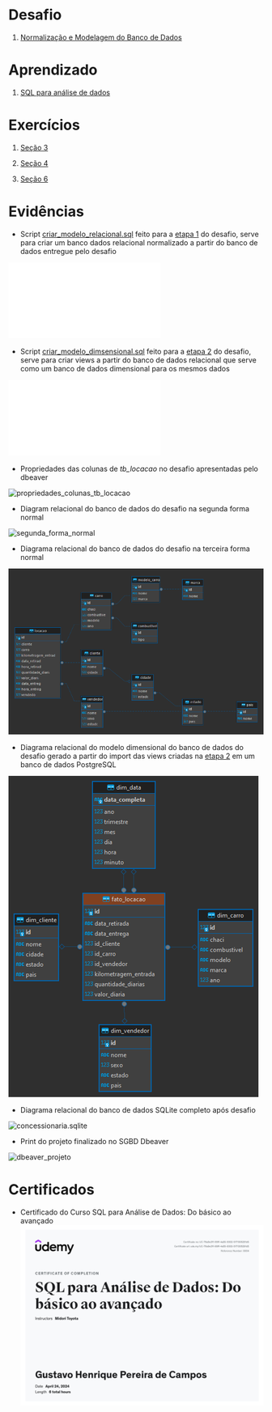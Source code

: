 # Desafio

1. [Normalização e Modelagem do Banco de Dados](Desafios/)

# Aprendizado

1. [SQL para análise de dados](Aprendizado/SQL%20para%20análise%20de%20dados.md)

# Exercícios

1. [Seção 3](Exercícios/Seção%203/)

2. [Seção 4](Exercícios/Seção%204/)

3. [Seção 6](Exercícios/Seção%206/)

# Evidências

* Script [criar_modelo_relacional.sql](Desafios/Etapa-1/criar_modelo_relacional.sql) feito para a [etapa 1](Desafios/Etapa-1/) do desafio, serve para criar um banco dados relacional normalizado a partir do banco de dados entregue pelo desafio 

![criar_modelo_relacional.sql](Desafios/Etapa-1/criar_modelo_relacional.sql)

* Script [criar_modelo_dimsensional.sql](Desafios/Etapa-2/criar_modelo_dimensional.sql) feito para a [etapa 2](Desafios/Etapa-2/) do desafio, serve para criar views a partir do banco de dados relacional que serve como um banco de dados dimensional para os mesmos dados

![criar_modelo_dimensional.sql](Desafios/Etapa-2/criar_modelo_dimensional.sql)

* Propriedades das colunas de *tb_locacao* no desafio apresentadas pelo dbeaver

![propriedades_colunas_tb_locacao](Evidências/propriedades_colunas_tb_locacao.png)

* Diagram relacional do banco de dados do desafio na segunda forma normal

![segunda_forma_normal](Evidências/segunda_forma_normal.png)

* Diagrama relacional do banco de dados do desafio na terceira forma normal

![concessionaria_relacional](Evidências/concessionaria_relacional.png)

* Diagrama relacional do modelo dimensional do banco de dados do desafio gerado a partir do import das views criadas na [etapa 2](Desafios/Etapa-2/) em um banco de dados PostgreSQL

![concessionaria_dimensional](Evidências/concessionaria_dimensional.png)

* Diagrama relacional do banco de dados SQLite completo após desafio

![concessionaria.sqlite](Evidências/concessionaria.sqlite.png)

* Print do projeto finalizado no SGBD Dbeaver

![dbeaver_projeto](Evidências/dbeaver_projeto.png)

# Certificados

- Certificado do Curso SQL para Análise de Dados: Do básico ao avançado
![Curso SQL para Análise de Dados: do básico ao avançado](Certificados/SQL%20para%20Análise%20de%20Dados%20Do%20básico%20ao%20avançado.jpg)
